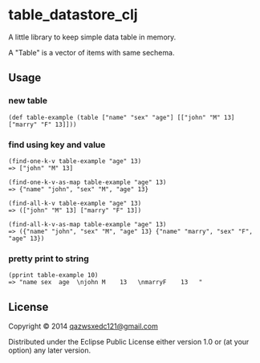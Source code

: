 # table_datastore_clj

A little library to keep simple data table in memory.

A "Table" is a vector of items with same sechema.

## Usage

### new table

```
(def table-example (table ["name" "sex" "age"] [["john" "M" 13] ["marry" "F" 13]]))
```

### find using key and value

```
(find-one-k-v table-example "age" 13)
=> ["john" "M" 13]

(find-one-k-v-as-map table-example "age" 13)
=> {"name" "john", "sex" "M", "age" 13}

(find-all-k-v table-example "age" 13)
=> (["john" "M" 13] ["marry" "F" 13])

(find-all-k-v-as-map table-example "age" 13)
=> ({"name" "john", "sex" "M", "age" 13} {"name" "marry", "sex" "F", "age" 13})
```

### pretty print to string

```
(pprint table-example 10)
=> "name sex  age  \njohn M    13   \nmarryF    13   "
```

## License

Copyright © 2014 qazwsxedc121@gmail.com

Distributed under the Eclipse Public License either version 1.0 or (at
your option) any later version.
